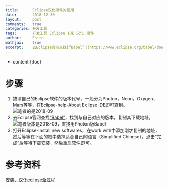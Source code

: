```yaml
---
title:		Eclipse汉化插件的使用
date:		2018-12-30
layout:		post
comments:	true
categories: 开发工具
tags:		开发工具 Eclipse IDE 汉化 插件
author:		Esirn
mathjax:	true
excerpt: 	去Eclipse官网查找[“Babel”](https://www.eclipse.org/babel/downloads.php)
---
```

* content
{:toc}

# 步骤
1. 搞清自己的Eclipse软件的版本代号，一般分为Photon，Neon，Oxygen，Mars等等，在Eclipse-help-About Eclipse IDE即可查到。 
![笔者的是2018-09](https://upload-images.jianshu.io/upload_images/11779480-d8f10c9e65091e39.png?imageMogr2/auto-orient/strip%7CimageView2/2/w/1240)
2. 去Eclipse官网查找[“Babel”](https://www.eclipse.org/babel/downloads.php)，找到与自己对应的版本，复制其下载地址。
![笔者版本是2018-09，直接用Photon版Babel](https://upload-images.jianshu.io/upload_images/11779480-1b40e057c34a59c2.png?imageMogr2/auto-orient/strip%7CimageView2/2/w/1240)
3. 打开Eclipse-install new softwares，在work with中添加刚才复制的地址，然后等等在下面的框中选择适合自己的语言（Simplified Chinese），点击“完成”后等待下载安装，然后重启软件即可。

# 参考资料
[安装、汉化eclipse全过程](https://blog.csdn.net/weixin_40922936/article/details/80647371)